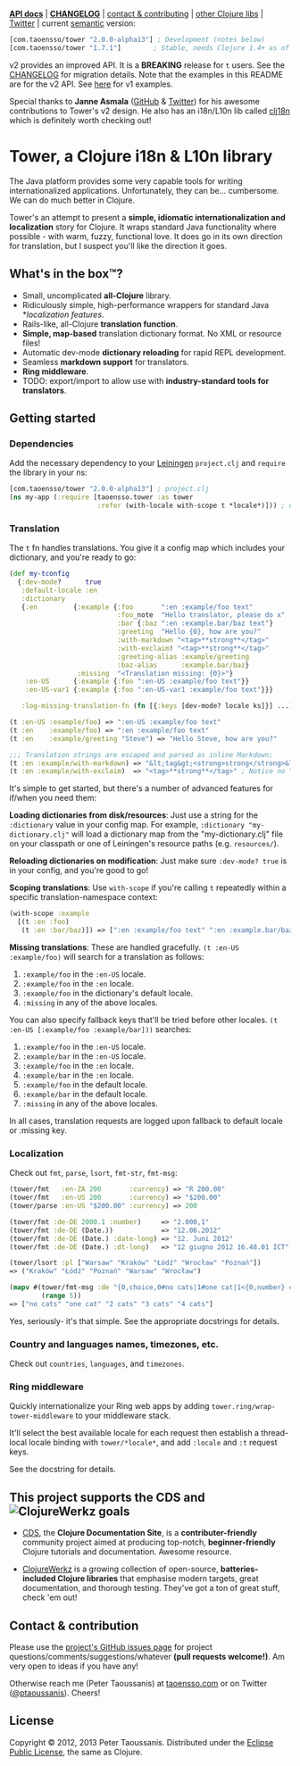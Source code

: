 **[API docs](http://ptaoussanis.github.io/tower/)** | **[CHANGELOG](https://github.com/ptaoussanis/tower/blob/master/CHANGELOG.md)** | [contact & contributing](#contact--contributing) | [other Clojure libs](https://www.taoensso.com/clojure-libraries) | [Twitter](https://twitter.com/#!/ptaoussanis) | current [semantic](http://semver.org/) version:

```clojure
[com.taoensso/tower "2.0.0-alpha13"] ; Development (notes below)
[com.taoensso/tower "1.7.1"]        ; Stable, needs Clojure 1.4+ as of 1.7.0
```

v2 provides an improved API. It is a **BREAKING** release for `t` users. See the [CHANGELOG](https://github.com/ptaoussanis/tower/blob/master/CHANGELOG.md) for migration details. Note that the examples in this README are for the v2 API. See [here](https://github.com/ptaoussanis/tower/blob/master/v1-examples.md) for v1 examples.

Special thanks to **Janne Asmala** ([GitHub](https://github.com/asmala) & [Twitter](https://twitter.com/janne_asmala)) for his awesome contributions to Tower's v2 design. He also has an i18n/L10n lib called [clj18n](https://github.com/asmala/clj18n) which is definitely worth checking out!

# Tower, a Clojure i18n & L10n library

The Java platform provides some very capable tools for writing internationalized applications. Unfortunately, they can be... cumbersome. We can do much better in Clojure.

Tower's an attempt to present a **simple, idiomatic internationalization and localization** story for Clojure. It wraps standard Java functionality where possible - with warm, fuzzy, functional love. It does go in its own direction for translation, but I suspect you'll like the direction it goes.

## What's in the box™?
  * Small, uncomplicated **all-Clojure** library.
  * Ridiculously simple, high-performance wrappers for standard Java **localization features*.
  * Rails-like, all-Clojure **translation function**.
  * **Simple, map-based** translation dictionary format. No XML or resource files!
  * Automatic dev-mode **dictionary reloading** for rapid REPL development.
  * Seamless **markdown support** for translators.
  * **Ring middleware**.
  * TODO: export/import to allow use with **industry-standard tools for translators**.

## Getting started

### Dependencies

Add the necessary dependency to your [Leiningen](http://leiningen.org/) `project.clj` and `require` the library in your ns:

```clojure
[com.taoensso/tower "2.0.0-alpha13"] ; project.clj
(ns my-app (:require [taoensso.tower :as tower
                      :refer (with-locale with-scope t *locale*)])) ; ns
```

### Translation

The `t` fn handles translations. You give it a config map which includes your dictionary, and you're ready to go:
```clojure
(def my-tconfig
  {:dev-mode?      true
   :default-locale :en
   :dictionary
   {:en         {:example {:foo       ":en :example/foo text"
                           :foo_note  "Hello translator, please do x"
                           :bar {:baz ":en :example.bar/baz text"}
                           :greeting  "Hello {0}, how are you?"
                           :with-markdown "<tag>**strong**</tag>"
                           :with-exclaim! "<tag>**strong**</tag>"
                           :greeting-alias :example/greeting
                           :baz-alias      :example.bar/baz}
                 :missing  "<Translation missing: {0}>"}
    :en-US      {:example {:foo ":en-US :example/foo text"}}
    :en-US-var1 {:example {:foo ":en-US-var1 :example/foo text"}}}

   :log-missing-translation-fn (fn [{:keys [dev-mode? locale ks]}] ...)})

(t :en-US :example/foo) => ":en-US :example/foo text"
(t :en    :example/foo) => ":en :example/foo text"
(t :en    :example/greeting "Steve") => "Hello Steve, how are you?"

;;; Translation strings are escaped and parsed as inline Markdown:
(t :en :example/with-markdown) => "&lt;tag&gt;<strong>strong</strong>&lt;/tag&gt;"
(t :en :example/with-exclaim)  => "<tag>**strong**</tag>" ; Notice no "!" suffix here, only in dictionary map
```

It's simple to get started, but there's a number of advanced features for if/when you need them:

**Loading dictionaries from disk/resources**: Just use a string for the `:dictionary` value in your config map. For example, `:dictionary "my-dictionary.clj"` will load a dictionary map from the "my-dictionary.clj" file on your classpath or one of Leiningen's resource paths (e.g. `resources/`).

**Reloading dictionaries on modification**: Just make sure `:dev-mode? true` is in your config, and you're good to go!

**Scoping translations**: Use `with-scope` if you're calling `t` repeatedly within a specific translation-namespace context:
```clojure
(with-scope :example
  [(t :en :foo)
   (t :en :bar/baz)]) => [":en :example/foo text" ":en :example.bar/baz text"]
```

**Missing translations**: These are handled gracefully. `(t :en-US :example/foo)` will search for a translation as follows:
  1. `:example/foo` in the `:en-US` locale.
  2. `:example/foo` in the `:en` locale.
  3. `:example/foo` in the dictionary's default locale.
  4. `:missing` in any of the above locales.

You can also specify fallback keys that'll be tried before other locales. `(t :en-US [:example/foo :example/bar]))` searches:
  1. `:example/foo` in the `:en-US` locale.
  2. `:example/bar` in the `:en-US` locale.
  3. `:example/foo` in the `:en` locale.
  4. `:example/bar` in the `:en` locale.
  5. `:example/foo` in the default locale.
  6. `:example/bar` in the default locale.
  7. `:missing` in any of the above locales.

In all cases, translation requests are logged upon fallback to default locale or :missing key.

### Localization

Check out `fmt`, `parse`, `lsort`, `fmt-str`, `fmt-msg`:
```clojure
(tower/fmt   :en-ZA 200       :currency) => "R 200.00"
(tower/fmt   :en-US 200       :currency) => "$200.00"
(tower/parse :en-US "$200.00" :currency) => 200

(tower/fmt :de-DE 2000.1 :number)     => "2.000,1"
(tower/fmt :de-DE (Date.))            => "12.06.2012"
(tower/fmt :de-DE (Date.) :date-long) => "12. Juni 2012"
(tower/fmt :de-DE (Date.) :dt-long)   => "12 giugno 2012 16.48.01 ICT"

(tower/lsort :pl ["Warsaw" "Kraków" "Łódź" "Wrocław" "Poznań"])
=> ("Kraków" "Łódź" "Poznań" "Warsaw" "Wrocław")

(mapv #(tower/fmt-msg :de "{0,choice,0#no cats|1#one cat|1<{0,number} cats}" %)
        (range 5))
=> ["no cats" "one cat" "2 cats" "3 cats" "4 cats"]
```

Yes, seriously- it's that simple. See the appropriate docstrings for details.

### Country and languages names, timezones, etc.

Check out `countries`, `languages`, and `timezones`.

### Ring middleware

Quickly internationalize your Ring web apps by adding `tower.ring/wrap-tower-middleware` to your middleware stack.

It'll select the best available locale for each request then establish a thread-local locale binding with `tower/*locale*`, and add `:locale` and `:t` request keys.

See the docstring for details.

## This project supports the CDS and ![ClojureWerkz](https://raw.github.com/clojurewerkz/clojurewerkz.org/master/assets/images/logos/clojurewerkz_long_h_50.png) goals

  * [CDS](http://clojure-doc.org/), the **Clojure Documentation Site**, is a **contributer-friendly** community project aimed at producing top-notch, **beginner-friendly** Clojure tutorials and documentation. Awesome resource.

  * [ClojureWerkz](http://clojurewerkz.org/) is a growing collection of open-source, **batteries-included Clojure libraries** that emphasise modern targets, great documentation, and thorough testing. They've got a ton of great stuff, check 'em out!

## Contact & contribution

Please use the [project's GitHub issues page](https://github.com/ptaoussanis/tower/issues) for project questions/comments/suggestions/whatever **(pull requests welcome!)**. Am very open to ideas if you have any!

Otherwise reach me (Peter Taoussanis) at [taoensso.com](https://www.taoensso.com) or on Twitter ([@ptaoussanis](https://twitter.com/#!/ptaoussanis)). Cheers!

## License

Copyright &copy; 2012, 2013 Peter Taoussanis. Distributed under the [Eclipse Public License](http://www.eclipse.org/legal/epl-v10.html), the same as Clojure.
